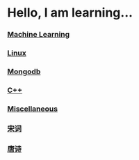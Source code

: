 # Hello, I am learning...


### [Machine Learning](http://suyulu.github.io/MachineLearning)


### [Linux](http://suyulu.github.io/linux)


### [Mongodb](http://suyulu.github.io/mongodb)


### [C++](http://suyulu.github.io/cpp)

### [Miscellaneous](http://suyulu.github.io/misc)


### [宋词](http://suyulu.github.io/songci)


### [唐诗](http://suyulu.github.io/tangshi)
